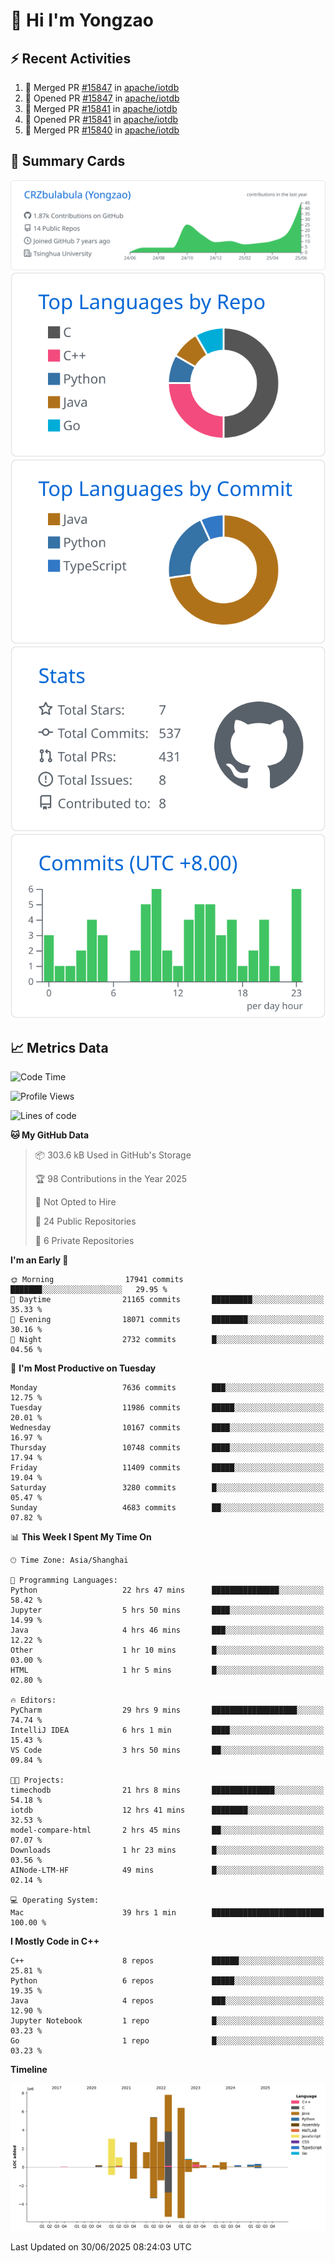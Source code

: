 # 👋 Hi I'm Yongzao

## ⚡ Recent Activities
<!--START_SECTION:activity-->
1. 🎉 Merged PR [#15847](https://github.com/apache/iotdb/pull/15847) in [apache/iotdb](https://github.com/apache/iotdb)
2. 💪 Opened PR [#15847](https://github.com/apache/iotdb/pull/15847) in [apache/iotdb](https://github.com/apache/iotdb)
3. 🎉 Merged PR [#15841](https://github.com/apache/iotdb/pull/15841) in [apache/iotdb](https://github.com/apache/iotdb)
4. 💪 Opened PR [#15841](https://github.com/apache/iotdb/pull/15841) in [apache/iotdb](https://github.com/apache/iotdb)
5. 🎉 Merged PR [#15840](https://github.com/apache/iotdb/pull/15840) in [apache/iotdb](https://github.com/apache/iotdb)
<!--END_SECTION:activity-->

## 🎑 Summary Cards

[![](https://raw.githubusercontent.com/CRZbulabula/CRZbulabula/main/profile-summary-card-output/github/0-profile-details.svg)](https://github.com/vn7n24fzkq/github-profile-summary-cards)
[![](https://raw.githubusercontent.com/CRZbulabula/CRZbulabula/main/profile-summary-card-output/github/1-repos-per-language.svg)](https://github.com/vn7n24fzkq/github-profile-summary-cards) [![](https://raw.githubusercontent.com/CRZbulabula/CRZbulabula/main/profile-summary-card-output/github/2-most-commit-language.svg)](https://github.com/vn7n24fzkq/github-profile-summary-cards)
[![](https://raw.githubusercontent.com/CRZbulabula/CRZbulabula/main/profile-summary-card-output/github/3-stats.svg)](https://github.com/vn7n24fzkq/github-profile-summary-cards) [![](https://raw.githubusercontent.com/CRZbulabula/CRZbulabula/main/profile-summary-card-output/github/4-productive-time.svg)](https://github.com/vn7n24fzkq/github-profile-summary-cards)

## 📈 Metrics Data

<!--START_SECTION:waka-->
![Code Time](http://img.shields.io/badge/Code%20Time-997%20hrs%2033%20mins-blue)

![Profile Views](http://img.shields.io/badge/Profile%20Views-0-blue)

![Lines of code](https://img.shields.io/badge/From%20Hello%20World%20I%27ve%20Written-33.7%20million%20lines%20of%20code-blue)

**🐱 My GitHub Data** 

> 📦 303.6 kB Used in GitHub's Storage 
 > 
> 🏆 98 Contributions in the Year 2025
 > 
> 🚫 Not Opted to Hire
 > 
> 📜 24 Public Repositories 
 > 
> 🔑 6 Private Repositories 
 > 
**I'm an Early 🐤** 

```text
🌞 Morning                17941 commits       ███████░░░░░░░░░░░░░░░░░░   29.95 % 
🌆 Daytime                21165 commits       █████████░░░░░░░░░░░░░░░░   35.33 % 
🌃 Evening                18071 commits       ████████░░░░░░░░░░░░░░░░░   30.16 % 
🌙 Night                  2732 commits        █░░░░░░░░░░░░░░░░░░░░░░░░   04.56 % 
```
📅 **I'm Most Productive on Tuesday** 

```text
Monday                   7636 commits        ███░░░░░░░░░░░░░░░░░░░░░░   12.75 % 
Tuesday                  11986 commits       █████░░░░░░░░░░░░░░░░░░░░   20.01 % 
Wednesday                10167 commits       ████░░░░░░░░░░░░░░░░░░░░░   16.97 % 
Thursday                 10748 commits       ████░░░░░░░░░░░░░░░░░░░░░   17.94 % 
Friday                   11409 commits       █████░░░░░░░░░░░░░░░░░░░░   19.04 % 
Saturday                 3280 commits        █░░░░░░░░░░░░░░░░░░░░░░░░   05.47 % 
Sunday                   4683 commits        ██░░░░░░░░░░░░░░░░░░░░░░░   07.82 % 
```


📊 **This Week I Spent My Time On** 

```text
🕑︎ Time Zone: Asia/Shanghai

💬 Programming Languages: 
Python                   22 hrs 47 mins      ███████████████░░░░░░░░░░   58.42 % 
Jupyter                  5 hrs 50 mins       ████░░░░░░░░░░░░░░░░░░░░░   14.99 % 
Java                     4 hrs 46 mins       ███░░░░░░░░░░░░░░░░░░░░░░   12.22 % 
Other                    1 hr 10 mins        █░░░░░░░░░░░░░░░░░░░░░░░░   03.00 % 
HTML                     1 hr 5 mins         █░░░░░░░░░░░░░░░░░░░░░░░░   02.80 % 

🔥 Editors: 
PyCharm                  29 hrs 9 mins       ███████████████████░░░░░░   74.74 % 
IntelliJ IDEA            6 hrs 1 min         ████░░░░░░░░░░░░░░░░░░░░░   15.43 % 
VS Code                  3 hrs 50 mins       ██░░░░░░░░░░░░░░░░░░░░░░░   09.84 % 

🐱‍💻 Projects: 
timechodb                21 hrs 8 mins       ██████████████░░░░░░░░░░░   54.18 % 
iotdb                    12 hrs 41 mins      ████████░░░░░░░░░░░░░░░░░   32.53 % 
model-compare-html       2 hrs 45 mins       ██░░░░░░░░░░░░░░░░░░░░░░░   07.07 % 
Downloads                1 hr 23 mins        █░░░░░░░░░░░░░░░░░░░░░░░░   03.56 % 
AINode-LTM-HF            49 mins             █░░░░░░░░░░░░░░░░░░░░░░░░   02.14 % 

💻 Operating System: 
Mac                      39 hrs 1 min        █████████████████████████   100.00 % 
```

**I Mostly Code in C++** 

```text
C++                      8 repos             ██████░░░░░░░░░░░░░░░░░░░   25.81 % 
Python                   6 repos             █████░░░░░░░░░░░░░░░░░░░░   19.35 % 
Java                     4 repos             ███░░░░░░░░░░░░░░░░░░░░░░   12.90 % 
Jupyter Notebook         1 repo              █░░░░░░░░░░░░░░░░░░░░░░░░   03.23 % 
Go                       1 repo              █░░░░░░░░░░░░░░░░░░░░░░░░   03.23 % 
```



**Timeline**

![Lines of Code chart](https://raw.githubusercontent.com/CRZbulabula/CRZbulabula/main/assets/bar_graph.png)


 Last Updated on 30/06/2025 08:24:03 UTC
<!--END_SECTION:waka-->

